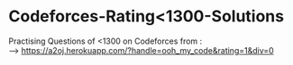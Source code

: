 # Codeforces-Rating<1300-Solutions
Practising Questions of <1300 on Codeforces from : <br>
--> https://a2oj.herokuapp.com/?handle=ooh_my_code&rating=1&div=0
